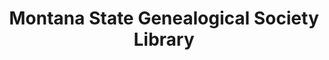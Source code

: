 ---
layout: repo
title: "Montana State Genealogical Society Library"
id: 16459
permalink: repos/16459/
---